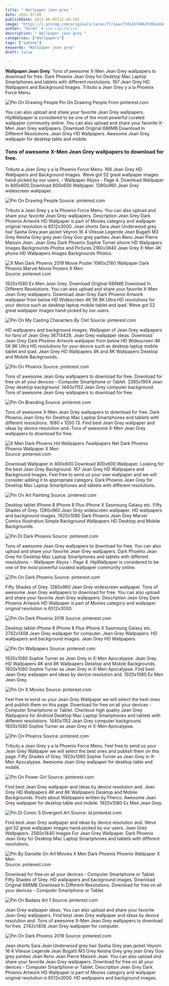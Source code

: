 ```yaml
---
title: " Wallpaper jean grey "
date: 2021-07-08
publishDate: 2021-06-05T22:40:29Z
image: "https://i.pinimg.com/originals/1a/ac/77/1aac77d2a574863fd5ba1b6fe00e1940.jpg"
author: "Soren" # use capitalize
description: " Wallpaper jean grey "
categories: ["Wallpapers"]
tags: ["iphone"]
keywords: "Wallpaper jean grey"
draft: false

---
```



**Wallpaper Jean Grey**. Tons of awesome X-Men Jean Grey wallpapers to download for free. Dark Phoenix Jean Grey for Desktop Mac Laptop Smartphones and tablets with different resolutions. 167 Jean Grey HD Wallpapers and Background Images. Tributo a Jean Grey y a la Phoenix Force Menu.

![Pin On Drawing People](https://i.pinimg.com/originals/67/5d/98/675d987359443e7d6666f5328c41229a.jpg "Pin On Drawing People")
Pin On Drawing People From pinterest.com


You can also upload and share your favorite Jean Grey wallpapers. HipWallpaper is considered to be one of the most powerful curated wallpaper community online. You can also upload and share your favorite X-Men Jean Grey wallpapers. Download Original 686MB Download In Different Resolutions. Jean Grey HD Wallpapers. Awesome Jean Grey wallpaper for desktop table and mobile.

### Tons of awesome X-Men Jean Grey wallpapers to download for free.

Tributo a Jean Grey y a la Phoenix Force Menu. 166 Jean Grey HD Wallpapers and Background Images. Weve got 52 great wallpaper images hand-picked by our users. - Wallpaper Abyss - Page 4. Download Wallpaper In 800x600 Download 800x600 Wallpaper. 1280x960 Jean Grey widescreen wallpaper.


![Pin On Drawing People](https://i.pinimg.com/originals/67/5d/98/675d987359443e7d6666f5328c41229a.jpg "Pin On Drawing People")
Source: pinterest.com

Tributo a Jean Grey y a la Phoenix Force Menu. You can also upload and share your favorite Jean Grey wallpapers. Description Jean Grey Dark Phoenix Artwork HD Wallpaper is part of Movies category and wallpaper original resolution is 6512x3000. Jean shorts Sara Jean Underwood grey hair Sasha Grey jean jacket Veyron 16 4 Vitesse Legende Jean Bugatti M3 Grey Keisha Grey grey jean Grey Goo grey panties Jean Reno Jean Pierre Maissin Jean. Jean Grey Dark Phoenix Sophie Turner phone HD Wallpapers Images Backgrounds Photos and Pictures 2160x3840 Jean Grey X-Men 4K phone HD Wallpapers Images Backgrounds Photos.

![X Men Dark Phoenix 2019 Movie Poster 1080x2160 Wallpaper Dark Phoenix Marvel Movie Posters X Men](https://i.pinimg.com/originals/3c/f0/2d/3cf02d4a0890ad6d001e27c1770a78a8.jpg "X Men Dark Phoenix 2019 Movie Poster 1080x2160 Wallpaper Dark Phoenix Marvel Movie Posters X Men")
Source: pinterest.com

1920x1080 Ex Men Jean Grey. Download Original 686MB Download In Different Resolutions. You can also upload and share your favorite X-Men Jean Grey wallpapers. Download Jean Grey Dark Phoenix Artwork wallpaper from below HD Widescreen 4K 5K 8K Ultra HD resolutions for your device such as desktop laptop mobile tablet and ipad. Weve got 52 great wallpaper images hand-picked by our users.

![Pin On My Casting Characters By Clet](https://i.pinimg.com/originals/99/a2/54/99a2548252c6d41f3899517c8e625f7f.jpg "Pin On My Casting Characters By Clet")
Source: pinterest.com

HD wallpapers and background images. Wallpaper of Jean Grey wallpapers for fans of Jean Grey 36714428. Jean Grey wallpaper ideas. Download Jean Grey Dark Phoenix Artwork wallpaper from below HD Widescreen 4K 5K 8K Ultra HD resolutions for your device such as desktop laptop mobile tablet and ipad. Jean Grey HD Wallpapers 4K and 8K Wallpapers Desktop and Mobile Backgrounds.

![Pin On Phoenix](https://i.pinimg.com/originals/12/03/23/1203231f332f54e2eceb4b0c511d31f1.jpg "Pin On Phoenix")
Source: pinterest.com

Tons of awesome Jean Grey wallpapers to download for free. Download for free on all your devices - Computer Smartphone or Tablet. 3385x1904 Jean Grey desktop background. 1440x1152 Jean Grey computer background. Tons of awesome Jean Grey wallpapers to download for free.

![Pin On Branding](https://i.pinimg.com/originals/22/2b/f2/222bf2f77a67407f7854fe70d4bf8237.jpg "Pin On Branding")
Source: pinterest.com

Tons of awesome X-Men Jean Grey wallpapers to download for free. Dark Phoenix Jean Grey for Desktop Mac Laptop Smartphones and tablets with different resolutions. 1680 x 1050 13. Find best Jean Grey wallpaper and ideas by device resolution and. Tons of awesome X-Men Jean Grey wallpapers to download for free.

![X Men Dark Phoenix Hd Wallpapers 7wallpapers Net Dark Phoenix Phoenix Wallpaper X Men](https://i.pinimg.com/originals/03/b0/ee/03b0ee708f2891c57a6385932f905a37.jpg "X Men Dark Phoenix Hd Wallpapers 7wallpapers Net Dark Phoenix Phoenix Wallpaper X Men")
Source: pinterest.com

Download Wallpaper In 800x600 Download 800x600 Wallpaper. Looking for the best Jean Grey Background. 167 Jean Grey HD Wallpapers and Background Images. Feel free to send us your own wallpaper and we will consider adding it to appropriate category. Dark Phoenix Jean Grey for Desktop Mac Laptop Smartphones and tablets with different resolutions.

![Pin On Art Painting](https://i.pinimg.com/originals/cf/64/d3/cf64d35429a1e6bf533eeb6c5badbea1.jpg "Pin On Art Painting")
Source: pinterest.com

Desktop tablet iPhone 8 iPhone 8 Plus iPhone X Sasmsung Galaxy etc. Fifty Shades of Grey. 1280x960 Jean Grey widescreen wallpaper. HD wallpapers and background images. 1920x1080 Dark Phoenix Jean Grey Marvel Comics Illustration Simple Background Wallpapers HD Desktop and Mobile Backgrounds.

![Pin Di Dark Phoenix](https://i.pinimg.com/originals/87/d9/85/87d985d7558567bf0c6c08a9d3009122.jpg "Pin Di Dark Phoenix")
Source: pinterest.com

Tons of awesome Jean Grey wallpapers to download for free. You can also upload and share your favorite Jean Grey wallpapers. Dark Phoenix Jean Grey for Desktop Mac Laptop Smartphones and tablets with different resolutions. - Wallpaper Abyss - Page 4. HipWallpaper is considered to be one of the most powerful curated wallpaper community online.

![Pin On Dark Phoenix](https://i.pinimg.com/736x/2d/68/38/2d6838e61f4fdcbf53829fcbff378e67.jpg "Pin On Dark Phoenix")
Source: pinterest.com

Fifty Shades of Grey. 1280x960 Jean Grey widescreen wallpaper. Tons of awesome Jean Grey wallpapers to download for free. You can also upload and share your favorite Jean Grey wallpapers. Description Jean Grey Dark Phoenix Artwork HD Wallpaper is part of Movies category and wallpaper original resolution is 6512x3000.

![Pin On Dark Phoenix 2019](https://i.pinimg.com/originals/8c/3a/71/8c3a71022b2ced3b9fdd71b717221c6b.jpg "Pin On Dark Phoenix 2019")
Source: pinterest.com

Desktop tablet iPhone 8 iPhone 8 Plus iPhone X Sasmsung Galaxy etc. 2742x1408 Jean Grey wallpaper for computer. Jean Grey Wallpapers. HD wallpapers and background images. Jean Grey HD Wallpapers.

![Pin On Wallpapers](https://i.pinimg.com/originals/04/47/6b/04476b68dc4a7493860f4ffb644a90f2.jpg "Pin On Wallpapers")
Source: pinterest.com

1920x1080 Sophie Turner as Jean Grey in X-Men Apocalypse. Jean Grey HD Wallpapers 4K and 8K Wallpapers Desktop and Mobile Backgrounds. 1920x1080 Sophie Turner as Jean Grey in X-Men Apocalypse. Find best Jean Grey wallpaper and ideas by device resolution and. 1920x1080 Ex Men Jean Grey.

![Pin On X Movies](https://i.pinimg.com/474x/eb/ae/f5/ebaef5761b51b69993dcd62869ff6970.jpg "Pin On X Movies")
Source: pinterest.com

Feel free to send us your Jean Grey Wallpaper we will select the best ones and publish them on this page. Download for free on all your devices - Computer Smartphone or Tablet. Checkout high quality Jean Grey Wallpapers for Android Desktop Mac Laptop Smartphones and tablets with different resolutions. 1440x1152 Jean Grey computer background. 1920x1080 Sophie Turner as Jean Grey in X-Men Apocalypse.

![Pin On Phoenix](https://i.pinimg.com/originals/03/39/6e/03396e51862cb4bc9df3e23be9aff862.jpg "Pin On Phoenix")
Source: pinterest.com

Tributo a Jean Grey y a la Phoenix Force Menu. Feel free to send us your Jean Grey Wallpaper we will select the best ones and publish them on this page. Fifty Shades of Grey. 1920x1080 Sophie Turner as Jean Grey in X-Men Apocalypse. Awesome Jean Grey wallpaper for desktop table and mobile.

![Pin On Power Girl](https://i.pinimg.com/originals/19/ec/0b/19ec0b615c2dd73617efd20cd660f3cc.jpg "Pin On Power Girl")
Source: pinterest.com

Find best Jean Grey wallpaper and ideas by device resolution and. Jean Grey HD Wallpapers 4K and 8K Wallpapers Desktop and Mobile Backgrounds. Posts about Wallpapers written by Fherco. Awesome Jean Grey wallpaper for desktop table and mobile. 1920x1080 Ex Men Jean Grey.

![Pin Di Comic S Divergent Art](https://i.pinimg.com/originals/e0/e7/02/e0e702d5500eb56e30d30ae3ef429f22.jpg "Pin Di Comic S Divergent Art")
Source: id.pinterest.com

Find best Jean Grey wallpaper and ideas by device resolution and. Weve got 52 great wallpaper images hand-picked by our users. Jean Grey Wallpapers. 2560x1440 Images For Jean Grey Wallpaper. Dark Phoenix Jean Grey for Desktop Mac Laptop Smartphones and tablets with different resolutions.

![Pin By Danielle On Art Movies X Men Dark Phoenix Phoenix Wallpaper X Men](https://i.pinimg.com/736x/46/82/f7/4682f7483dedb0ee88e2f4eb9529d846.jpg "Pin By Danielle On Art Movies X Men Dark Phoenix Phoenix Wallpaper X Men")
Source: pinterest.com

Download for free on all your devices - Computer Smartphone or Tablet. Fifty Shades of Grey. HD wallpapers and background images. Download Original 686MB Download In Different Resolutions. Download for free on all your devices - Computer Smartphone or Tablet.

![Pin On Badass Art 1](https://i.pinimg.com/originals/da/30/39/da303954410ba5e564a56f9c5b55e774.jpg "Pin On Badass Art 1")
Source: pinterest.com

Jean Grey wallpaper ideas. You can also upload and share your favorite Jean Grey wallpapers. Find best Jean Grey wallpaper and ideas by device resolution and. Tons of awesome X-Men Jean Grey wallpapers to download for free. 2742x1408 Jean Grey wallpaper for computer.

![Pin On Dark Phoenix 2019](https://i.pinimg.com/originals/1a/ac/77/1aac77d2a574863fd5ba1b6fe00e1940.jpg "Pin On Dark Phoenix 2019")
Source: pinterest.com

Jean shorts Sara Jean Underwood grey hair Sasha Grey jean jacket Veyron 16 4 Vitesse Legende Jean Bugatti M3 Grey Keisha Grey grey jean Grey Goo grey panties Jean Reno Jean Pierre Maissin Jean. You can also upload and share your favorite Jean Grey wallpapers. Download for free on all your devices - Computer Smartphone or Tablet. Description Jean Grey Dark Phoenix Artwork HD Wallpaper is part of Movies category and wallpaper original resolution is 6512x3000. HD wallpapers and background images.

